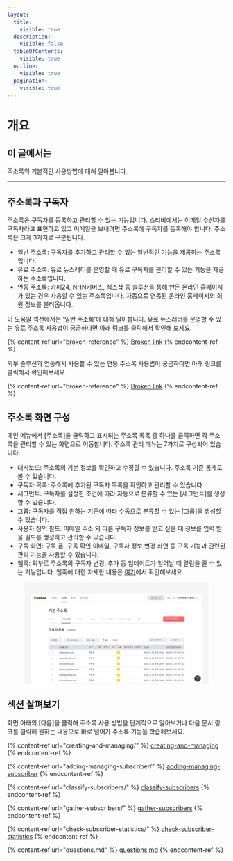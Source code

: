 ```yaml
---
layout:
  title:
    visible: true
  description:
    visible: false
  tableOfContents:
    visible: true
  outline:
    visible: true
  pagination:
    visible: true
---
```


# 개요

## 이 글에서는&#x20;

주소록의 기본적인 사용방법에 대해 알아봅니다.

***

## 주소록과 구독자

주소록은 구독자를 등록하고 관리할 수 있는 기능입니다. 스티비에서는 이메일 수신자를 구독자라고 표현하고 있고 이메일을 보내려면 주소록에 구독자를 등록해야 합니다. 주소록은 크게 3가지로 구분됩니다.

* 일반 주소록: 구독자를 추가하고 관리할 수 있는 일반적인 기능을 제공하는 주소록입니다.&#x20;
* 유료 주소록: 유료 뉴스레터를 운영할 때 유료 구독자를 관리할 수 있는 기능을 제공하는 주소록입니다.&#x20;
* 연동 주소록: 카페24, NHN커머스, 식스샵 등 솔루션을 통해 만든 온라인 홈페이지가 있는 경우 사용할 수 있는 주소록입니다. 자동으로 연동된 온라인 홈페이지의 회원 정보를 불러옵니다.



이 도움말 섹션에서는 '일반 주소록'에 대해 알아봅니다. 유료 뉴스레터를 운영할 수 있는 유료 주소록 사용법이 궁금하다면 아래 링크를 클릭해서 확인해 보세요.

{% content-ref url="broken-reference" %}
[Broken link](broken-reference)
{% endcontent-ref %}



외부 솔루션과 연동해서 사용할 수 있는 연동 주소록 사용법이 궁금하다면 아래 링크를 클릭해서 확인해보세요.

{% content-ref url="broken-reference" %}
[Broken link](broken-reference)
{% endcontent-ref %}



## 주소록 화면 구성

메인 메뉴에서 \[주소록]을 클릭하고 표시되는 주소록 목록 중 하나를 클릭하면 각 주소록을 관리할 수 있는 화면으로 이동합니다. 주소록 관리 메뉴는 7가지로 구성되어 있습니다.&#x20;

* 대시보드: 주소록의 기본 정보를 확인하고 수정할 수 있습니다. 주소록 기준 통계도 볼 수 있습니다.
* 구독자 목록: 주소록에 추가된 구독자 목록을 확인하고 관리할 수 있습니다.
* 세그먼트: 구독자를 설정한 조건에 따라 자동으로 분류할 수 있는 \[세그먼트]를 생성할 수 있습니다.
* 그룹: 구독자를 직접 원하는 기준에 따라 수동으로 분류할 수 있는 \[그룹]을 생성할 수 있습니다.
* 사용자 정의 필드: 이메일 주소 외 다른 구독자 정보를 받고 싶을 때 정보를 입력 받을 필드를 생성하고 관리할 수 있습니다.
* 구독 화면: 구독 폼, 구독 확인 이메일, 구독자 정보 변경 화면 등 구독 기능과 관련된 관리 기능을 사용할 수 있습니다.
* 웹훅: 외부로 주소록의 구독자 변경, 추가 등 업데이트가 일어날 때 알림을 줄 수 있는 기능입니다. 웹훅에 대한 자세한 내용은 [여기](../api-webhook/list-webhook.md)에서 확인해보세요.

<figure><img src="../.gitbook/assets/주소록 화면.png" alt=""><figcaption></figcaption></figure>

## 섹션 살펴보기

화면 아래의 \[다음]을 클릭해 주소록 사용 방법을 단계적으로 알아보거나 다음 문서 링크를 클릭해 원하는 내용으로 바로 넘어가 주소록 기능을 학습해보세요.

{% content-ref url="creating-and-managing/" %}
[creating-and-managing](creating-and-managing/)
{% endcontent-ref %}

{% content-ref url="adding-managing-subscriber/" %}
[adding-managing-subscriber](adding-managing-subscriber/)
{% endcontent-ref %}

{% content-ref url="classify-subscribers/" %}
[classify-subscribers](classify-subscribers/)
{% endcontent-ref %}

{% content-ref url="gather-subscribers/" %}
[gather-subscribers](gather-subscribers/)
{% endcontent-ref %}

{% content-ref url="check-subscriber-statistics/" %}
[check-subscriber-statistics](check-subscriber-statistics/)
{% endcontent-ref %}

{% content-ref url="questions.md" %}
[questions.md](questions.md)
{% endcontent-ref %}

